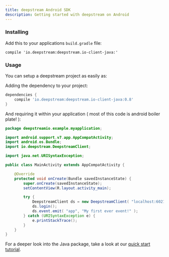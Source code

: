 ```yaml
---
title: deepstream Android SDK
description: Getting started with deepstream on Android
---
```


### Installing

Add this to your applications `build.gradle` file:

<pre><code>compile 'io.deepstream:deepstream.io-client-java:<span class="version"></span>'</code></pre>

</code></pre>

<script type="text/javascript" src="/assets/js/java-versions.js"></script>

### Usage

You can setup a deepstream project as easily as:

Adding the dependency to your project:

```gradle
dependencies {
    compile 'io.deepstream:deepstream.io-client-java:0.8'
}
```

And requiring it within your application ( most of this code is android boiler plate! ):

```java
package deepstreamio.example.myapplication;

import android.support.v7.app.AppCompatActivity;
import android.os.Bundle;
import io.deepstream.DeepstreamClient;

import java.net.URISyntaxException;

public class MainActivity extends AppCompatActivity {

    @Override
    protected void onCreate(Bundle savedInstanceState) {
        super.onCreate(savedInstanceState);
        setContentView(R.layout.activity_main);

        try {
            DeepstreamClient ds = new DeepstreamClient( "localhost:6021" );
            ds.login();
            ds.event.emit( "app", "My first ever event!" );
        } catch (URISyntaxException e) {
            e.printStackTrace();
        }
    }
}
```

For a deeper look into the Java package, take a look at our [quick start tutorial](../../tutorials/core/getting-started-java).
